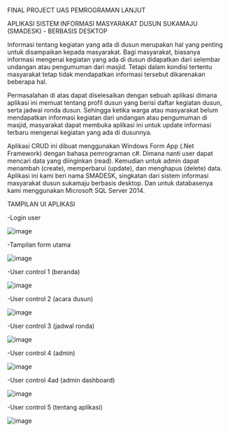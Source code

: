 FINAL PROJECT UAS PEMROGRAMAN LANJUT

APLIKASI SISTEM INFORMASI MASYARAKAT DUSUN SUKAMAJU (SMADESK) - BERBASIS DESKTOP

Informasi tentang kegiatan yang ada di dusun merupakan hal yang penting untuk disampaikan kepada masyarakat.
Bagi masyarakat, biasanya informasi mengenai kegiatan yang ada di dusun didapatkan dari selembar undangan atau pengumuman dari masjid.
Tetapi dalam kondisi tertentu masyarakat tetap tidak mendapatkan informasi tersebut dikarenakan beberapa hal.

Permasalahan di atas dapat diselesaikan dengan sebuah aplikasi dimana aplikasi ini
memuat tentang profil dusun yang berisi daftar kegiatan dusun, serta jadwal ronda dusun.
Sehingga ketika warga atau masyarakat belum mendapatkan informasi kegiatan dari undangan atau pengumuman di masjid,
masyarakat dapat membuka aplikasi ini untuk update informasi terbaru mengenai kegiatan yang ada di dusunnya.

Aplikasi CRUD ini dibuat menggunakan Windows Form App (.Net Framework) dengan bahasa pemrograman c#.
Dimana nanti user dapat mencari data yang diinginkan (read). Kemudian untuk admin dapat menambah (create), 
memperbarui (update), dan menghapus (delete) data. Aplikasi ini kami beri nama SMADESK, singkatan dari sistem
informasi masyarakat dusun sukamaju berbasis desktop. Dan untuk databasenya kami menggunakan Microsoft SQL Server 2014.

TAMPILAN UI APLIKASI

-Login user

![image](https://user-images.githubusercontent.com/66340211/173599847-080ae984-618f-4edf-8439-f5724da595d7.png)



-Tampilan form utama

![image](https://user-images.githubusercontent.com/66340211/173600022-fdd58529-0b0c-47f2-9193-d67c4767720a.png)



-User control 1 (beranda)

![image](https://user-images.githubusercontent.com/66340211/173600171-85df1b7a-1613-43de-b294-a8eb51ddcbaa.png)



-User control 2 (acara dusun)

![image](https://user-images.githubusercontent.com/66340211/173603482-29608093-b40e-4d28-9ba7-b47a1abfb93e.png)



-User control 3 (jadwal ronda)

![image](https://user-images.githubusercontent.com/66340211/173603508-d671e54c-e736-458b-acff-fb10762d2eff.png)



-User control 4 (admin)

![image](https://user-images.githubusercontent.com/66340211/173600572-075c7c1e-6cc5-489b-9d57-6472b05bf34f.png)



-User control 4ad (admin dashboard)

![image](https://user-images.githubusercontent.com/66340211/173604213-0d0fd0e7-9294-4469-9cab-83bcf4e53e16.png)



-User control 5 (tentang aplikasi)

![image](https://user-images.githubusercontent.com/66340211/173600625-b6d7917d-86e8-4e5d-9e9e-653fe3fb564f.png)

